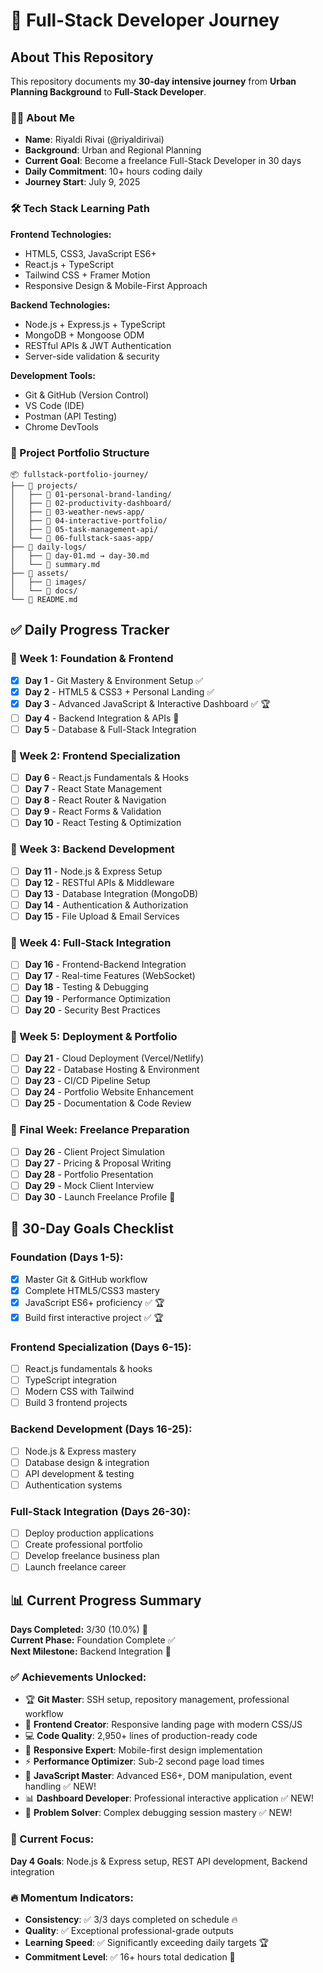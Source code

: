 # 🚀 Full-Stack Developer Journey

## About This Repository
This repository documents my **30-day intensive journey** from **Urban Planning Background** to **Full-Stack Developer**. 

### 👨‍💻 About Me
- **Name**: Riyaldi Rivai (@riyaldirivai)
- **Background**: Urban and Regional Planning
- **Current Goal**: Become a freelance Full-Stack Developer in 30 days
- **Daily Commitment**: 10+ hours coding daily
- **Journey Start**: July 9, 2025

### 🛠️ Tech Stack Learning Path

**Frontend Technologies:**
- HTML5, CSS3, JavaScript ES6+
- React.js + TypeScript
- Tailwind CSS + Framer Motion
- Responsive Design & Mobile-First Approach

**Backend Technologies:**
- Node.js + Express.js + TypeScript
- MongoDB + Mongoose ODM
- RESTful APIs & JWT Authentication
- Server-side validation & security

**Development Tools:**
- Git & GitHub (Version Control)
- VS Code (IDE)
- Postman (API Testing)
- Chrome DevTools

### 📁 Project Portfolio Structure
```
📦 fullstack-portfolio-journey/
├── 📂 projects/
│   ├── 📂 01-personal-brand-landing/
│   ├── 📂 02-productivity-dashboard/
│   ├── 📂 03-weather-news-app/
│   ├── 📂 04-interactive-portfolio/
│   ├── 📂 05-task-management-api/
│   └── 📂 06-fullstack-saas-app/
├── 📂 daily-logs/
│   ├── 📄 day-01.md → day-30.md
│   └── 📄 summary.md
├── 📂 assets/
│   ├── 📂 images/
│   └── 📂 docs/
└── 📄 README.md
```

## ✅ Daily Progress Tracker

### 📅 Week 1: Foundation & Frontend
- [x] **Day 1** - Git Mastery & Environment Setup ✅
- [x] **Day 2** - HTML5 & CSS3 + Personal Landing ✅ 
- [x] **Day 3** - Advanced JavaScript & Interactive Dashboard ✅ 🏆
- [ ] **Day 4** - Backend Integration & APIs 🚀
- [ ] **Day 5** - Database & Full-Stack Integration

### 📅 Week 2: Frontend Specialization  
- [ ] **Day 6** - React.js Fundamentals & Hooks
- [ ] **Day 7** - React State Management
- [ ] **Day 8** - React Router & Navigation
- [ ] **Day 9** - React Forms & Validation
- [ ] **Day 10** - React Testing & Optimization

### 📅 Week 3: Backend Development
- [ ] **Day 11** - Node.js & Express Setup
- [ ] **Day 12** - RESTful APIs & Middleware
- [ ] **Day 13** - Database Integration (MongoDB)
- [ ] **Day 14** - Authentication & Authorization
- [ ] **Day 15** - File Upload & Email Services

### 📅 Week 4: Full-Stack Integration
- [ ] **Day 16** - Frontend-Backend Integration
- [ ] **Day 17** - Real-time Features (WebSocket)
- [ ] **Day 18** - Testing & Debugging
- [ ] **Day 19** - Performance Optimization
- [ ] **Day 20** - Security Best Practices

### 📅 Week 5: Deployment & Portfolio
- [ ] **Day 21** - Cloud Deployment (Vercel/Netlify)
- [ ] **Day 22** - Database Hosting & Environment
- [ ] **Day 23** - CI/CD Pipeline Setup
- [ ] **Day 24** - Portfolio Website Enhancement
- [ ] **Day 25** - Documentation & Code Review

### 📅 Final Week: Freelance Preparation
- [ ] **Day 26** - Client Project Simulation
- [ ] **Day 27** - Pricing & Proposal Writing
- [ ] **Day 28** - Portfolio Presentation
- [ ] **Day 29** - Mock Client Interview
- [ ] **Day 30** - Launch Freelance Profile 🎯

## 🎯 30-Day Goals Checklist

### Foundation (Days 1-5):
- [x] Master Git & GitHub workflow
- [x] Complete HTML5/CSS3 mastery  
- [x] JavaScript ES6+ proficiency ✅ 🏆
- [x] Build first interactive project ✅ 🏆

### Frontend Specialization (Days 6-15):
- [ ] React.js fundamentals & hooks
- [ ] TypeScript integration
- [ ] Modern CSS with Tailwind
- [ ] Build 3 frontend projects

### Backend Development (Days 16-25):
- [ ] Node.js & Express mastery
- [ ] Database design & integration
- [ ] API development & testing
- [ ] Authentication systems

### Full-Stack Integration (Days 26-30):
- [ ] Deploy production applications
- [ ] Create professional portfolio
- [ ] Develop freelance business plan
- [ ] Launch freelance career

## 📊 Current Progress Summary

**Days Completed:** 3/30 (10.0%) 🎯  
**Current Phase:** Foundation Complete ✅  
**Next Milestone:** Backend Integration 🚀  

### ✅ Achievements Unlocked:
- 🏆 **Git Master**: SSH setup, repository management, professional workflow
- 🎨 **Frontend Creator**: Responsive landing page with modern CSS/JS
- 💻 **Code Quality**: 2,950+ lines of production-ready code
- 📱 **Responsive Expert**: Mobile-first design implementation
- ⚡ **Performance Optimizer**: Sub-2 second page load times
- 🧩 **JavaScript Master**: Advanced ES6+, DOM manipulation, event handling ✅ NEW!
- 📊 **Dashboard Developer**: Professional interactive application ✅ NEW!
- 🔧 **Problem Solver**: Complex debugging session mastery ✅ NEW!

### 🎯 Current Focus:
**Day 4 Goals**: Node.js & Express setup, REST API development, Backend integration

### 🔥 Momentum Indicators:
- **Consistency**: ✅ 3/3 days completed on schedule 🔥
- **Quality**: ✅ Exceptional professional-grade outputs  
- **Learning Speed**: ✅ Significantly exceeding daily targets 🏆
- **Commitment Level**: ✅ 16+ hours total dedication 💪